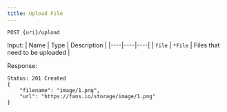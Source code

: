 ```yaml
---
title: Upload File
---
```


```
POST {uri}/upload
```

Input:
| Name | Type | Description |
|----|----|----|
| `file` | `*File` | Files that need to be uploaded |

Response:
```
Status: 201 Created
{
    "filename": "image/1.png",
    "url": "https://fans.io/storage/image/1.png"
}
```

